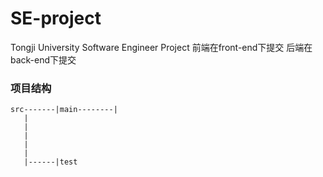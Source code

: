 # SE-project
Tongji University Software Engineer Project
前端在front-end下提交
后端在back-end下提交

### 项目结构
```
src-------|main--------|
   |
   |
   |
   |
   |
   |------|test
```
